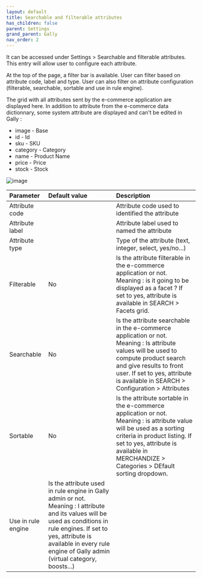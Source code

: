 ```yaml
---
layout: default
title: Searchable and filterable attributes
has_children: false
parent: Settings
grand_parent: Gally
nav_order: 2
---
```

It can be accessed under Settings > Searchable and filterable attributes. This entry will allow user to configure each attribute.

At the top of the page, a filter bar is available. User can filter based on attribute code, label and type. User can also filter on attribute configuration (filterable, searchable, sortable and use in rule engine).

The grid with all attributes sent by the e-commerce application are displayed here.
In addition to attribute from the e-commerce data dictionnary, some system attribute are displayed and can't be edited in Gally : 
* image - Base
* id - Id
* sku - SKU
* category - Category
* name - Product Name
* price - Price
* stock - Stock

![image](https://user-images.githubusercontent.com/98949123/212350187-13183472-7d39-467b-b2f4-187f233494fd.png)

|Parameter   | Default value | Description|
|:-------------|:------------------|:------|
|Attribute code||Attribute code used to identified the attribute|
|Attribute label||Attribute label used to named the attribute|
|Attribute type||Type of the attribute (text, integer, select, yes/no...)|
|Filterable|No|Is the attribute filterable in the e-commerce application or not. Meaning : is it going to be displayed as a facet ? If set to yes, attribute is available in SEARCH > Facets grid.|
|Searchable|No|Is the attribute searchable in the e-commerce application or not. Meaning : Is attribute values will be used to compute product search and give results to front user. If set to yes, attribute is available in SEARCH > Configuration > Attributes|
|Sortable|No|Is the attribute sortable in the e-commerce application or not. Meaning : is attribute value will be used as a sorting criteria in product listing. If set to yes, attribute is available in MERCHANDIZE > Categories > DEfault sorting dropdown.|
|Use in rule engine| Is the attribute used in rule engine in Gally admin or not. Meaning : I attribute and its values will be used as conditions in rule engines. If set to yes, attribute is available in every rule engine of Gally admin (virtual category, boosts...)|
